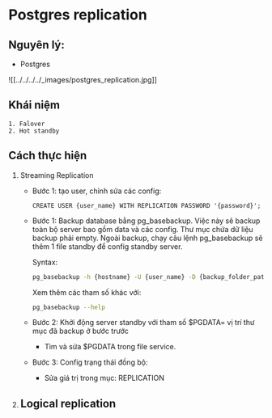# Postgres replication


## Nguyên lý:
- Postgres


![[../../../../_images/postgres_replication.jpg]]


## Khái niệm

	1. Falover
	2. Hot standby


## Cách thực hiện

1. Streaming Replication

	- Bước 1: tạo user, chỉnh sửa các config:
	  
		```
		CREATE USER {user_name} WITH REPLICATION PASSWORD '{password}';
		```
	-  Bước 1: Backup database bằng pg_basebackup. Việc này sẽ backup toàn bộ server bao gồm data và các config. Thư mục chứa dữ liệu backup phải empty. Ngoài backup, chạy câu lệnh pg_basebackup sẽ thêm 1 file standby để config standby server.
	  
		Syntax: 

		``` bash
		pg_basebackup -h {hostname} -U {user_name} -D {backup_folder_path} -Fp -Xs -P -R
		```
	
		Xem thêm các tham số khác với:

		``` bash
		pg_basebackup --help
		```
	- Bước 2: Khởi động server standby với tham số $PGDATA= vị trí thư mục đã backup ở bước trước
		- Tìm và sửa $PGDATA trong file service.
	- Bước 3: Config trạng thái đồng bộ:
		- Sửa giá trị trong mục: REPLICATION
	
2. Logical replication
	- 
